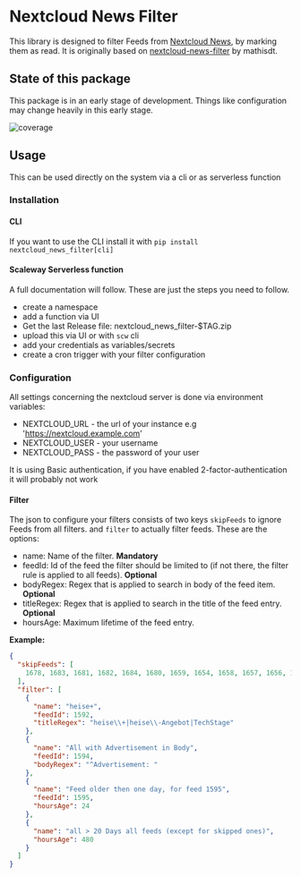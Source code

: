 # Nextcloud News Filter

This library is designed to filter Feeds from [Nextcloud News](https://nextcloud.github.io/news/), by marking them as read.
It is originally based on [nextcloud-news-filter](https://github.com/mathisdt/nextcloud-news-filter) by mathisdt.

## State of this package

This package is in an early stage of development. Things like configuration may change heavily in this early stage.

![coverage](https://gitlab.com/lioman/nextcloud_news_filter/badges/main/coverage.svg)

## Usage

This can be used directly on the system via a cli or as serverless function

### Installation

#### CLI

If you want to use the CLI install it with `pip install nextcloud_news_filter[cli]`

#### Scaleway Serverless function

A full documentation will follow. These are just the steps you need to follow.

- create a namespace
- add a function via UI
- Get the last Release file: nextcloud_news_filter-$TAG.zip
- upload this via UI or with `scw` cli
- add your credentials as variables/secrets
- create a cron trigger with your filter configuration

### Configuration

All settings concerning the nextcloud server is done via environment variables:

- NEXTCLOUD_URL - the url of your instance e.g 'https://nextcloud.example.com'
- NEXTCLOUD_USER - your username
- NEXTCLOUD_PASS - the password of your user

It is using Basic authentication, if you have enabled 2-factor-authentication it will probably not work

#### Filter

The json to configure your filters consists of two keys
`skipFeeds` to ignore Feeds from all filters.
and `filter` to actually filter feeds. These are the options:

- name: Name of the filter. **Mandatory**
- feedId: Id of the feed the filter should be limited to (if not there, the filter rule is applied to all feeds). **Optional**
- bodyRegex: Regex that is applied to search in body of the feed item. **Optional**
- titleRegex: Regex that is applied to search in the title of the feed entry. **Optional**
- hoursAge: Maximum lifetime of the feed entry.

**Example:**

```json
{
  "skipFeeds": [
    1678, 1683, 1681, 1682, 1684, 1680, 1659, 1654, 1658, 1657, 1656, 1660, 1655
  ],
  "filter": [
    {
      "name": "heise+",
      "feedId": 1592,
      "titleRegex": "heise\\+|heise\\-Angebot|TechStage"
    },
    {
      "name": "All with Advertisement in Body",
      "feedId": 1594,
      "bodyRegex": "^Advertisement: "
    },
    {
      "name": "Feed older then one day, for feed 1595",
      "feedId": 1595,
      "hoursAge": 24
    },
    {
      "name": "all > 20 Days all feeds (except for skipped ones)",
      "hoursAge": 480
    }
  ]
}
```
